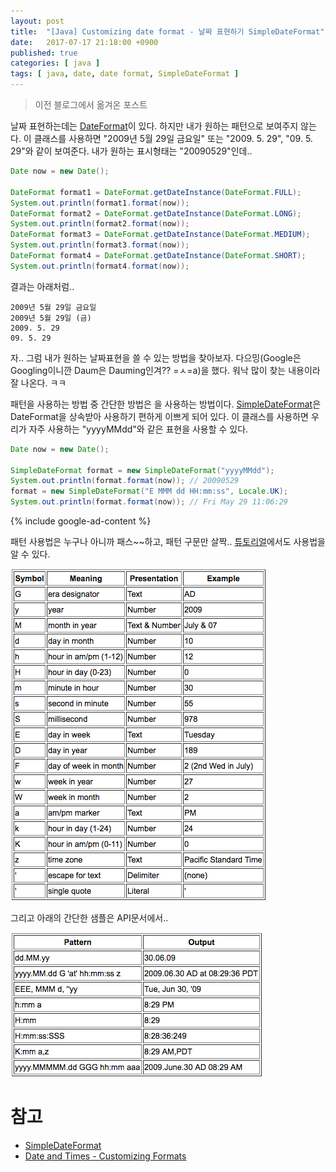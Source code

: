 ```yaml
---
layout: post
title:  "[Java] Customizing date format - 날짜 표현하기 SimpleDateFormat"
date:   2017-07-17 21:18:00 +0900
published: true
categories: [ java ]
tags: [ java, date, date format, SimpleDateFormat ]
---
```


> 이전 블로그에서 옮겨온 포스트

날짜 표현하는데는 [DateFormat](http://docs.oracle.com/javase/8/docs/api/java/text/DateFormat.html)이 있다. 하지만 내가 원하는 패턴으로 보여주지 않는다. 이 클래스를 사용하면 "2009년 5월 29일 금요일" 또는 "2009. 5. 29", "09. 5. 29"와 같이 보여준다. 내가 원하는 표시형태는 "20090529"인데..

```java
Date now = new Date();

DateFormat format1 = DateFormat.getDateInstance(DateFormat.FULL);
System.out.println(format1.format(now));
DateFormat format2 = DateFormat.getDateInstance(DateFormat.LONG);
System.out.println(format2.format(now));
DateFormat format3 = DateFormat.getDateInstance(DateFormat.MEDIUM);
System.out.println(format3.format(now));
DateFormat format4 = DateFormat.getDateInstance(DateFormat.SHORT);
System.out.println(format4.format(now));
```

결과는 아래처럼..

```
2009년 5월 29일 금요일
2009년 5월 29일 (금)
2009. 5. 29
09. 5. 29
```

자.. 그럼 내가 원하는 날짜표현을 쓸 수 있는 방법을 찾아보자. 다으밍(Google은 Googling이니깐 Daum은 Dauming인겨?? =ㅅ=a)을 했다. 워낙 많이 찾는 내용이라 잘 나온다. ㅋㅋ

패턴을 사용하는 방법 중 간단한 방법은 을 사용하는 방법이다. [SimpleDateFormat](http://docs.oracle.com/javase/8/docs/api/java/text/SimpleDateFormat.html)은 DateFormat을 상속받아 사용하기 편하게 이쁘게 되어 있다. 이 클래스를 사용하면 우리가 자주 사용하는 "yyyyMMdd"와 같은 표현을 사용할 수 있다.

```java
Date now = new Date();

SimpleDateFormat format = new SimpleDateFormat("yyyyMMdd");
System.out.println(format.format(now)); // 20090529
format = new SimpleDateFormat("E MMM dd HH:mm:ss", Locale.UK);
System.out.println(format.format(now)); // Fri May 29 11:06:29
```

{% include google-ad-content %}

패턴 사용법은 누구나 아니까 패스~~하고, 패턴 구문만 살짝.. [튜토리얼](http://java.sun.com/docs/books/tutorial/i18n/format/simpleDateFormat.html)에서도 사용법을 알 수 있다.

![Date format pattern syntax](/assets/img/2017-07-17-java-simple-date-format1.png)

그리고 아래의 간단한 샘플은 API문서에서..

![Customized date format sample](/assets/img/2017-07-17-java-simple-date-format2.png)


# 참고

- [SimpleDateFormat](http://docs.oracle.com/javase/8/docs/api/java/text/SimpleDateFormat.html)
- [Date and Times - Customizing Formats](http://docs.oracle.com/javase/tutorial/i18n/format/simpleDateFormat.html)
